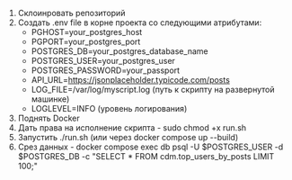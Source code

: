 1) Склоинровать репозиторий
2) Создать .env file в корне проекта со следующими атрибутами:
   - PGHOST=your_postgres_host
   - PGPORT=your_postgres_port
   - POSTGRES_DB=your_postgres_database_name
   - POSTGRES_USER=your_postgres_user
   - POSTGRES_PASSWORD=your_passport
   - API_URL=https://jsonplaceholder.typicode.com/posts
   - LOG_FILE=/var/log/myscript.log (путь к скрипту на развернутой машинке)
   - LOGLEVEL=INFO (уровень логирования)
2) Поднять Docker
2) Дать права на исполнение скрипта - sudo chmod +x run.sh
3) Запустить ./run.sh (или через docker compose up --build)
4) Срез данных - docker compose exec db psql -U $POSTGRES_USER -d $POSTGRES_DB -c "SELECT * FROM cdm.top_users_by_posts LIMIT 100;"

